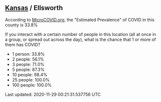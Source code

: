 
## [Kansas](/united-states/kansas) / Ellsworth

According to [MicroCOVID.org](http://microcovid.org),
the "Estimated Prevalence" of COVID in this county is 33.8%

If you interact with a certain number of people in this location
(all at once in a group, or spread out across the day), what is the chance that
1 or more of them has COVID?

- 1 person: 33.8%
- 2 people: 56.1%
- 3 people: 71.0%
- 5 people: 87.3%
- 10 people: 98.4%
- 25 people: 100.0%
- 100 people: 100.0%

Last updated: 2020-11-29 00:21:31.537756 UTC
